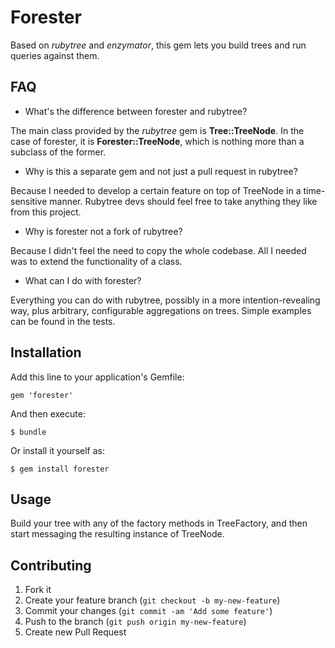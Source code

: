 # Forester

Based on *rubytree* and *enzymator*, this gem lets you build trees and run queries against them.

## FAQ

- What's the difference between forester and rubytree?

The main class provided by the *rubytree* gem is **Tree::TreeNode**. In the case of forester, it is **Forester::TreeNode**, which is nothing more than a subclass of the former.

- Why is this a separate gem and not just a pull request in rubytree?

Because I needed to develop a certain feature on top of TreeNode in a time-sensitive manner. Rubytree devs should feel free to take anything they like from this project.

- Why is forester not a fork of rubytree?

Because I didn't feel the need to copy the whole codebase. All I needed was to extend the functionality of a class.

- What can I do with forester?

Everything you can do with rubytree, possibly in a more intention-revealing way, plus arbitrary, configurable aggregations on trees. Simple examples can be found in the tests.

## Installation

Add this line to your application's Gemfile:

    gem 'forester'

And then execute:

    $ bundle

Or install it yourself as:

    $ gem install forester

## Usage

Build your tree with any of the factory methods in TreeFactory, and then start messaging the resulting instance of TreeNode.

## Contributing

1. Fork it
2. Create your feature branch (`git checkout -b my-new-feature`)
3. Commit your changes (`git commit -am 'Add some feature'`)
4. Push to the branch (`git push origin my-new-feature`)
5. Create new Pull Request
